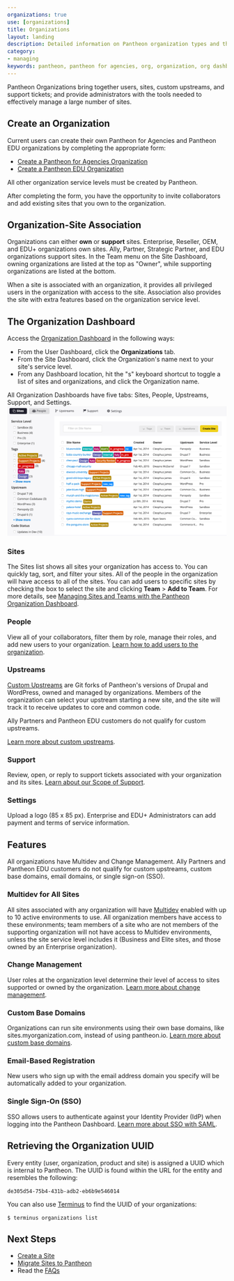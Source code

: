 ```yaml
---
organizations: true
use: [organizations]
title: Organizations
layout: landing
description: Detailed information on Pantheon organization types and the features available to them.
category:
- managing
keywords: pantheon, pantheon for agencies, org, organization, org dashboard, change management
---
```


Pantheon Organizations bring together users, sites, custom upstreams, and support tickets; and provide administrators with the tools needed to effectively manage a large number of sites.
## Create an Organization
Current users can create their own Pantheon for Agencies and Pantheon EDU organizations by completing the appropriate form:

- [Create a Pantheon for Agencies Organization](https://dashboard.pantheon.io/organizations/create)
- [Create a Pantheon EDU Organization](https://dashboard.pantheon.io/organizations/create-edu)

All other organization service levels must be created by Pantheon.

After completing the form, you have the opportunity to invite collaborators and add existing sites that you own to the organization.

## Organization-Site Association

Organizations can either **own** or **support** sites. Enterprise, Reseller, OEM, and EDU+ organizations own sites. Ally, Partner, Strategic Partner, and EDU organizations support sites. In the Team menu on the Site Dashboard, owning organizations are listed at the top as "Owner", while supporting organizations are listed at the bottom.

When a site is associated with an organization, it provides all privileged users in the organization with access to the site. Association also provides the site with extra features based on the organization service level.

## The Organization Dashboard
Access the [Organization Dashboard](/docs/dashboard) in the following ways:

- From the User Dashboard, click the **Organizations** tab.
- From the Site Dashboard, click the Organization's name next to your site's service level.
- From any Dashboard location, hit the "s" keyboard shortcut to toggle a list of sites and organizations, and click  the Organization name.

All Organization Dashboards have five tabs: Sites, People, Upstreams, Support, and Settings.
 ![The Organization dashboard, site tab](/source/assets/images/organization-dashboard-tour.png)

### Sites

The Sites list shows all sites your organization has access to. You can quickly tag, sort, and filter your sites. All of the people in the organization will have access to all of the sites. You can add users to specific sites by checking the box to select the site and clicking **Team** > **Add to Team**. For more details, see
[Managing Sites and Teams with the Pantheon Organization Dashboard](/docs/dashboard/#add-sites-to-your-organization).

### People

View all of your collaborators, filter them by role, manage their roles, and add new users to your organization.
[Learn how to add users to the organization](/docs/dashboard/#add-users-to-your-organization).

### Upstreams

[Custom Upstreams](/docs/running-a-custom-upstream) are Git forks of Pantheon's versions of Drupal and WordPress, owned and managed by organizations. Members of the organization can select your upstream starting a new site, and the site will track it to receive updates to core and common code.

Ally Partners and Pantheon EDU customers do not qualify for custom upstreams.

[Learn more about custom upstreams](/docs/running-a-custom-upstream/).

### Support
Review, open, or reply to support tickets associated with your organization and its sites. [Learn about our Scope of Support](/docs/scope-of-support).

### Settings

Upload a logo (85 x 85 px). Enterprise and EDU+ Administrators can add payment and terms of service information.

## Features
All organizations have Multidev and Change Management. Ally Partners and Pantheon EDU customers do not qualify for custom upstreams, custom base domains, email domains, or single sign-on (SSO).

### Multidev for All Sites
All sites associated with any organization will have [Multidev](/docs/multidev) enabled with up to 10 active environments to use. All organization members have access to these environments; team members of a site who are not members of the supporting organization will not have access to Multidev environments, unless the site service level includes it (Business and Elite sites, and those owned by an Enterprise organization).

### Change Management

User roles at the organization level determine their level of access to sites supported or owned by the organization. [Learn more about change management](/docs/change-management).

### Custom Base Domains
Organizations can run site environments using their own base domains, like sites.myorganization.com, instead of using pantheon.io. [Learn more about custom base domains](/docs/base-domains).

### Email-Based Registration
New users who sign up with the email address domain you specify will be automatically added to your organization.

### Single Sign-On (SSO)
SSO allows users to authenticate against your Identity Provider (IdP) when logging into the Pantheon Dashboard. [Learn more about SSO with SAML](/docs/sso).


## Retrieving the Organization UUID
Every entity (user, organization, product and site) is assigned a UUID which is internal to Pantheon. The UUID is found within the URL for the entity and resembles the following:

```
de305d54-75b4-431b-adb2-eb6b9e546014
```
You can also use [Terminus](/docs/cli/) to find the UUID of your organizations:

```
$ terminus organizations list
```


## Next Steps

- [Create a Site](/docs/create)
- [Migrate Sites to Pantheon](/docs/migrate)
- Read the [FAQs](/docs/faq)
